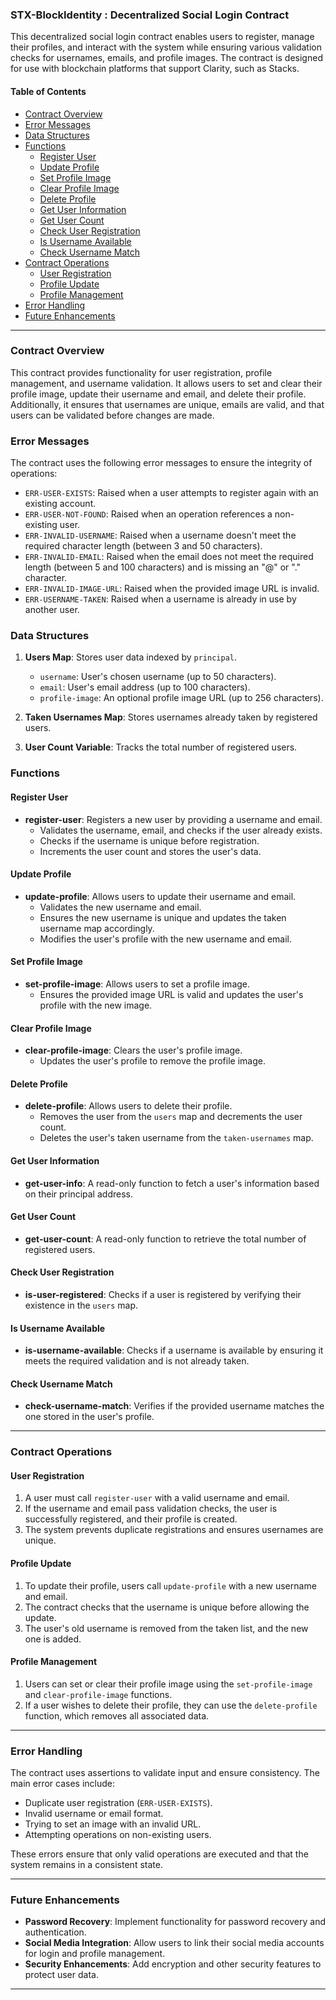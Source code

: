 ### STX-BlockIdentity : Decentralized Social Login Contract

This decentralized social login contract enables users to register, manage their profiles, and interact with the system while ensuring various validation checks for usernames, emails, and profile images. The contract is designed for use with blockchain platforms that support Clarity, such as Stacks.

#### Table of Contents
- [Contract Overview](#contract-overview)
- [Error Messages](#error-messages)
- [Data Structures](#data-structures)
- [Functions](#functions)
  - [Register User](#register-user)
  - [Update Profile](#update-profile)
  - [Set Profile Image](#set-profile-image)
  - [Clear Profile Image](#clear-profile-image)
  - [Delete Profile](#delete-profile)
  - [Get User Information](#get-user-information)
  - [Get User Count](#get-user-count)
  - [Check User Registration](#check-user-registration)
  - [Is Username Available](#is-username-available)
  - [Check Username Match](#check-username-match)
- [Contract Operations](#contract-operations)
  - [User Registration](#user-registration)
  - [Profile Update](#profile-update)
  - [Profile Management](#profile-management)
- [Error Handling](#error-handling)
- [Future Enhancements](#future-enhancements)

---

### Contract Overview
This contract provides functionality for user registration, profile management, and username validation. It allows users to set and clear their profile image, update their username and email, and delete their profile. Additionally, it ensures that usernames are unique, emails are valid, and that users can be validated before changes are made.

### Error Messages
The contract uses the following error messages to ensure the integrity of operations:
- `ERR-USER-EXISTS`: Raised when a user attempts to register again with an existing account.
- `ERR-USER-NOT-FOUND`: Raised when an operation references a non-existing user.
- `ERR-INVALID-USERNAME`: Raised when a username doesn't meet the required character length (between 3 and 50 characters).
- `ERR-INVALID-EMAIL`: Raised when the email does not meet the required length (between 5 and 100 characters) and is missing an "@" or "." character.
- `ERR-INVALID-IMAGE-URL`: Raised when the provided image URL is invalid.
- `ERR-USERNAME-TAKEN`: Raised when a username is already in use by another user.

### Data Structures
1. **Users Map**: Stores user data indexed by `principal`.
   - `username`: User's chosen username (up to 50 characters).
   - `email`: User's email address (up to 100 characters).
   - `profile-image`: An optional profile image URL (up to 256 characters).

2. **Taken Usernames Map**: Stores usernames already taken by registered users.

3. **User Count Variable**: Tracks the total number of registered users.

### Functions

#### Register User
- **register-user**: Registers a new user by providing a username and email.
  - Validates the username, email, and checks if the user already exists.
  - Checks if the username is unique before registration.
  - Increments the user count and stores the user's data.

#### Update Profile
- **update-profile**: Allows users to update their username and email.
  - Validates the new username and email.
  - Ensures the new username is unique and updates the taken username map accordingly.
  - Modifies the user's profile with the new username and email.

#### Set Profile Image
- **set-profile-image**: Allows users to set a profile image.
  - Ensures the provided image URL is valid and updates the user's profile with the new image.

#### Clear Profile Image
- **clear-profile-image**: Clears the user's profile image.
  - Updates the user's profile to remove the profile image.

#### Delete Profile
- **delete-profile**: Allows users to delete their profile.
  - Removes the user from the `users` map and decrements the user count.
  - Deletes the user's taken username from the `taken-usernames` map.

#### Get User Information
- **get-user-info**: A read-only function to fetch a user's information based on their principal address.

#### Get User Count
- **get-user-count**: A read-only function to retrieve the total number of registered users.

#### Check User Registration
- **is-user-registered**: Checks if a user is registered by verifying their existence in the `users` map.

#### Is Username Available
- **is-username-available**: Checks if a username is available by ensuring it meets the required validation and is not already taken.

#### Check Username Match
- **check-username-match**: Verifies if the provided username matches the one stored in the user's profile.

---

### Contract Operations

#### User Registration
1. A user must call `register-user` with a valid username and email.
2. If the username and email pass validation checks, the user is successfully registered, and their profile is created.
3. The system prevents duplicate registrations and ensures usernames are unique.

#### Profile Update
1. To update their profile, users call `update-profile` with a new username and email.
2. The contract checks that the username is unique before allowing the update.
3. The user's old username is removed from the taken list, and the new one is added.

#### Profile Management
1. Users can set or clear their profile image using the `set-profile-image` and `clear-profile-image` functions.
2. If a user wishes to delete their profile, they can use the `delete-profile` function, which removes all associated data.

---

### Error Handling
The contract uses assertions to validate input and ensure consistency. The main error cases include:
- Duplicate user registration (`ERR-USER-EXISTS`).
- Invalid username or email format.
- Trying to set an image with an invalid URL.
- Attempting operations on non-existing users.

These errors ensure that only valid operations are executed and that the system remains in a consistent state.

---

### Future Enhancements
- **Password Recovery**: Implement functionality for password recovery and authentication.
- **Social Media Integration**: Allow users to link their social media accounts for login and profile management.
- **Security Enhancements**: Add encryption and other security features to protect user data.

---
